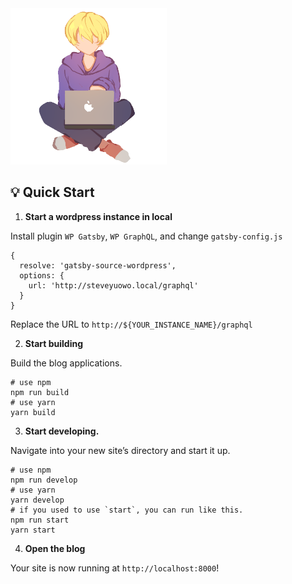 <img src="./src/assets/profile.png" width="250" height="auto"/>

## 💡 Quick Start

1. **Start a wordpress instance in local**

Install plugin `WP Gatsby`, `WP GraphQL`, and change `gatsby-config.js`

```shell
{
  resolve: 'gatsby-source-wordpress',
  options: {
  	url: 'http://steveyuowo.local/graphql'
  }
}
```

Replace the URL to `http://${YOUR_INSTANCE_NAME}/graphql`

2. **Start building**

Build the blog applications.

```shell
# use npm
npm run build
# use yarn
yarn build
```

3. **Start developing.**

Navigate into your new site’s directory and start it up.

```shell
# use npm
npm run develop
# use yarn
yarn develop
# if you used to use `start`, you can run like this.
npm run start
yarn start
```

4. **Open the blog**

Your site is now running at `http://localhost:8000`!
